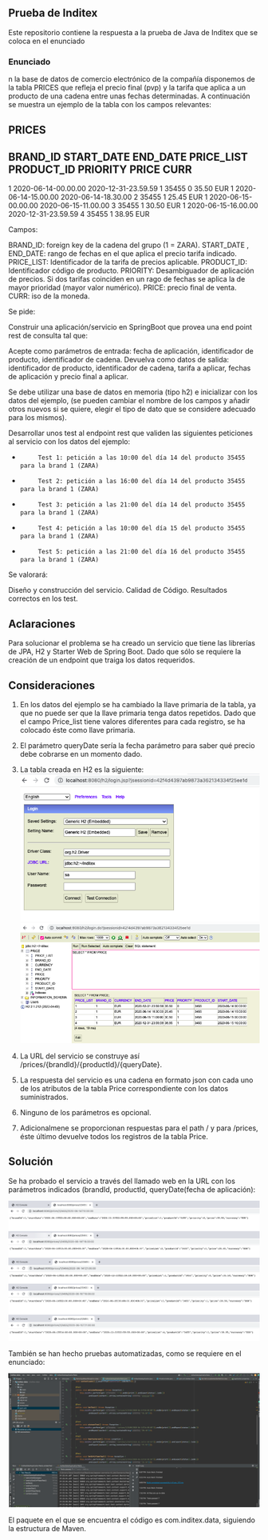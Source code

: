 
## Prueba de Inditex

Este repositorio contiene la respuesta a la prueba de Java de Inditex que se coloca en el enunciado

### Enunciado

n la base de datos de comercio electrónico de la compañía disponemos de la tabla PRICES que refleja el precio final (pvp) y la tarifa que aplica a un producto de una cadena entre unas fechas determinadas. A continuación se muestra un ejemplo de la tabla con los campos relevantes:
 
PRICES
-------
 
BRAND_ID         START_DATE                                    END_DATE                        PRICE_LIST                   PRODUCT_ID  PRIORITY                 PRICE           CURR
------------------------------------------------------------------------------------------------------------------------------------------------------------------------------------------------------------------------------------------
1         2020-06-14-00.00.00                        2020-12-31-23.59.59                        1                        35455                0                        35.50            EUR
1         2020-06-14-15.00.00                        2020-06-14-18.30.00                        2                        35455                1                        25.45            EUR
1         2020-06-15-00.00.00                        2020-06-15-11.00.00                        3                        35455                1                        30.50            EUR
1         2020-06-15-16.00.00                        2020-12-31-23.59.59                        4                        35455                1                        38.95            EUR
 
Campos: 
 
BRAND_ID: foreign key de la cadena del grupo (1 = ZARA).
START_DATE , END_DATE: rango de fechas en el que aplica el precio tarifa indicado.
PRICE_LIST: Identificador de la tarifa de precios aplicable.
PRODUCT_ID: Identificador código de producto.
PRIORITY: Desambiguador de aplicación de precios. Si dos tarifas coinciden en un rago de fechas se aplica la de mayor prioridad (mayor valor numérico).
PRICE: precio final de venta.
CURR: iso de la moneda.
 
Se pide:
 
Construir una aplicación/servicio en SpringBoot que provea una end point rest de consulta  tal que:
 
Acepte como parámetros de entrada: fecha de aplicación, identificador de producto, identificador de cadena.
Devuelva como datos de salida: identificador de producto, identificador de cadena, tarifa a aplicar, fechas de aplicación y precio final a aplicar.
 
Se debe utilizar una base de datos en memoria (tipo h2) e inicializar con los datos del ejemplo, (se pueden cambiar el nombre de los campos y añadir otros nuevos si se quiere, elegir el tipo de dato que se considere adecuado para los mismos).
              
Desarrollar unos test al endpoint rest que  validen las siguientes peticiones al servicio con los datos del ejemplo:
                                                                                       
-          Test 1: petición a las 10:00 del día 14 del producto 35455   para la brand 1 (ZARA)
-          Test 2: petición a las 16:00 del día 14 del producto 35455   para la brand 1 (ZARA)
-          Test 3: petición a las 21:00 del día 14 del producto 35455   para la brand 1 (ZARA)
-          Test 4: petición a las 10:00 del día 15 del producto 35455   para la brand 1 (ZARA)
-          Test 5: petición a las 21:00 del día 16 del producto 35455   para la brand 1 (ZARA)
 
 
Se valorará:
 
Diseño y construcción del servicio.
Calidad de Código.
Resultados correctos en los test.


## Aclaraciones

Para solucionar el problema se ha creado un servicio que tiene las librerías de JPA, H2 y Starter Web de Spring Boot. Dado que sólo se requiere la creación de un endpoint que traiga los datos requeridos.


## Consideraciones

1. En los datos del ejemplo se ha cambiado la llave primaria de la tabla, ya que no puede ser que la llave primaria tenga datos repetidos. Dado que el campo Price_list tiene valores diferentes para cada registro, se ha colocado éste como llave primaria.
2. El parámetro queryDate sería la fecha parámetro para saber qué precio debe cobrarse en un momento dado.
3. La tabla creada en H2 es la siguiente:
 ![Image](2.png)
 ![Image](1.png)
 
4. La URL del servicio se construye así /prices/{brandId}/{productId}/{queryDate}. 
5. La respuesta del servicio es una cadena en formato json con cada uno de los atributos de la tabla Price correspondiente con los datos suministrados. 
6. Ninguno de los parámetros es opcional.
7. Adicionalmene se proporcionan respuestas para el path / y para /prices, éste último devuelve todos los registros de la tabla Price.

## Solución
 Se ha probado el servicio a través del llamado web en la URL con los parámetros indicados (brandId, productId, queryDate(fecha de aplicación):
 
 ![Image](3.png)
 ![Image](4.png)
 ![Image](5.png)
 ![Image](6.png)
 ![Image](7.png)
 
 También se han hecho pruebas automatizadas, como se requiere en el enunciado:
 
  ![Image](8.png)
  
  El paquete en el que se encuentra el código es com.inditex.data, siguiendo la estructura de Maven.
  
 


